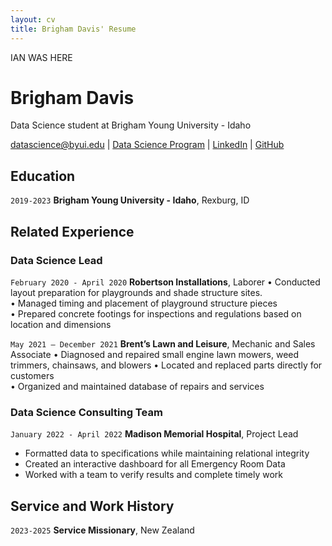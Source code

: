 ```yaml
---
layout: cv
title: Brigham Davis' Resume
---
```


IAN WAS HERE
# Brigham Davis
Data Science student at Brigham Young University - Idaho 

<div id="webaddress">
<a href="datascience@byui.edu">datascience@byui.edu</a>
| <a href="https://byuidatascience.github.io/development.html">Data Science Program</a>
| <a href="https://www.linkedin.com/groups/13537407/">LinkedIn</a>
| <a href="https://github.com/byuids-resumes">GitHub</a>
</div>

<!-- https://www.monique.tech/the-art-of-markdown -->

## Education

`2019-2023`
__Brigham Young University - Idaho__, Rexburg, ID

## Related Experience

### Data Science Lead

`February 2020 - April 2020`
__Robertson Installations__, Laborer
•	Conducted layout preparation for playgrounds and shade structure sites.  
•	Managed timing and placement of playground structure pieces  
•	Prepared concrete footings for inspections and regulations based on location and dimensions 

`May 2021 – December 2021`
__Brent’s Lawn and Leisure__, Mechanic and Sales Associate
•	Diagnosed and repaired small engine lawn mowers, weed trimmers, chainsaws, and blowers 
•	Located and replaced parts directly for customers  
•	Organized and maintained database of repairs and services  


### Data Science Consulting Team

`January 2022 - April 2022`
__Madison Memorial Hospital__, Project Lead

- Formatted data to specifications while maintaining relational integrity
- Created an interactive dashboard for all Emergency Room Data
- Worked with a team to verify results and complete timely work

## Service and Work History

`2023-2025`
__Service Missionary__, New Zealand 



<!-- ### Footer

Last updated: May 2013 -->


